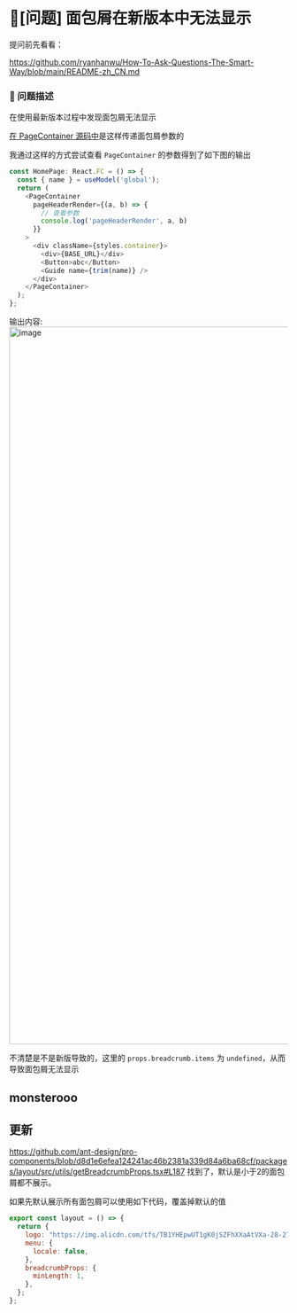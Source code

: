 # 🧐[问题] 面包屑在新版本中无法显示

提问前先看看：

https://github.com/ryanhanwu/How-To-Ask-Questions-The-Smart-Way/blob/main/README-zh_CN.md

### 🧐 问题描述

在使用最新版本过程中发现面包屑无法显示

[在 PageContainer 源码中](https://github.com/ant-design/pro-components/blob/master/packages/layout/src/components/PageContainer/index.tsx#LL313C7-L313C7)是这样传递面包屑参数的

我通过这样的方式尝试查看 `PageContainer` 的参数得到了如下图的输出

```javascript
const HomePage: React.FC = () => {
  const { name } = useModel('global');
  return (
    <PageContainer
      pageHeaderRender={(a, b) => {
        // 查看参数
        console.log('pageHeaderRender', a, b)
      }}
    >
      <div className={styles.container}>
        <div>{BASE_URL}</div>
        <Button>abc</Button>
        <Guide name={trim(name)} />
      </div>
    </PageContainer>
  );
};
```

输出内容:
<img width="1295" alt="image" src="https://user-images.githubusercontent.com/18432680/236417467-392aaa9d-8dc3-452e-9dae-b61ed431e8e3.png">

不清楚是不是新版导致的，这里的 `props.breadcrumb.items` 为 `undefined`，从而导致面包屑无法显示

## monsterooo

## 更新

https://github.com/ant-design/pro-components/blob/d8d1e6efea124241ac46b2381a339d84a6ba68cf/packages/layout/src/utils/getBreadcrumbProps.tsx#L187 找到了，默认是小于2的面包屑都不展示。

如果先默认展示所有面包屑可以使用如下代码，覆盖掉默认的值

```javascript
export const layout = () => {
  return {
    logo: "https://img.alicdn.com/tfs/TB1YHEpwUT1gK0jSZFhXXaAtVXa-28-27.svg",
    menu: {
      locale: false,
    },
    breadcrumbProps: {
      minLength: 1,
    },
  };
};
```

